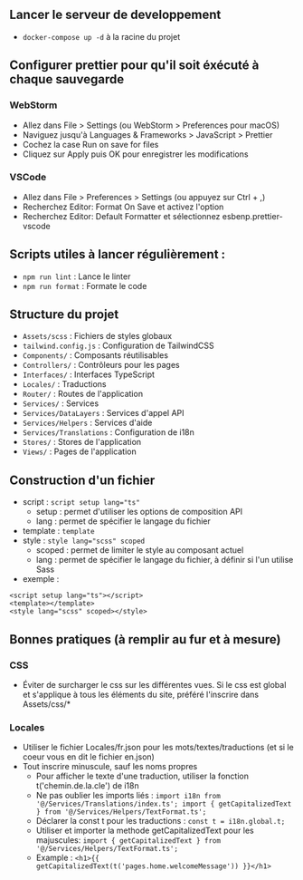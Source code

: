 ## Lancer le serveur de developpement
- `docker-compose up -d` à la racine du projet


## Configurer prettier pour qu'il soit éxécuté à chaque sauvegarde
### WebStorm
- Allez dans File > Settings (ou WebStorm > Preferences pour macOS)
- Naviguez jusqu'à Languages & Frameworks > JavaScript > Prettier
- Cochez la case Run on save for files
- Cliquez sur Apply puis OK pour enregistrer les modifications
### VSCode
- Allez dans File > Preferences > Settings (ou appuyez sur Ctrl + ,)
- Recherchez Editor: Format On Save et activez l'option
- Recherchez Editor: Default Formatter et sélectionnez esbenp.prettier-vscode


## Scripts utiles à lancer régulièrement :
- `npm run lint` : Lance le linter
- `npm run format` : Formate le code


## Structure du projet
- `Assets/scss` : Fichiers de styles globaux
- `tailwind.config.js` : Configuration de TailwindCSS
- `Components/` : Composants réutilisables
- `Controllers/` : Contrôleurs pour les pages
- `Interfaces/` : Interfaces TypeScript
- `Locales/` : Traductions
- `Router/` : Routes de l'application
- `Services/` : Services
- `Services/DataLayers` : Services d'appel API
- `Services/Helpers` : Services d'aide
- `Services/Translations` : Configuration de i18n
- `Stores/` : Stores de l'application
- `Views/` : Pages de l'application


## Construction d'un fichier
- script : `script setup lang="ts"` 
  - setup : permet d'utiliser les options de composition API
  - lang : permet de spécifier le langage du fichier 
- template : `template`
- style : `style lang="scss" scoped` 
  - scoped : permet de limiter le style au composant actuel
  - lang : permet de spécifier le langage du fichier, à définir si l'un utilise Sass
- exemple :

```
<script setup lang="ts"></script>
<template></template>
<style lang="scss" scoped></style>
```


## Bonnes pratiques (à remplir au fur et à mesure)

### CSS
- Éviter de surcharger le css sur les différentes vues. Si le css est global et s'applique à tous les éléments du site, préféré l'inscrire dans Assets/css/*
### Locales
- Utiliser le fichier Locales/fr.json pour les mots/textes/traductions (et si le coeur vous en dit le fichier en.json)
- Tout inscrire minuscule, sauf les noms propres
  - Pour afficher le texte d'une traduction, utiliser la fonction t('chemin.de.la.cle') de i18n
  - Ne pas oublier les imports liés : `import i18n from '@/Services/Translations/index.ts';
    import { getCapitalizedText } from '@/Services/Helpers/TextFormat.ts'; `
  - Déclarer la const t pour les traductions : `const t = i18n.global.t;`
  - Utiliser et importer la methode getCapitalizedText pour les majuscules: `import { getCapitalizedText } from '@/Services/Helpers/TextFormat.ts';`
  - Example : `<h1>{{ getCapitalizedText(t('pages.home.welcomeMessage')) }}</h1>`
  